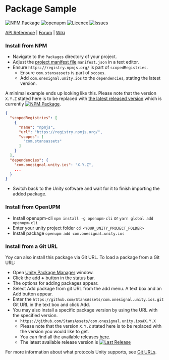 # Package Sample
<!-- Describe your package -->

[![NPM Package](https://img.shields.io/npm/v/com.onesignal.unity.ios)](https://www.npmjs.com/package/com.onesignal.unity.ios)
[![openupm](https://img.shields.io/npm/v/com.onesignal.unity.ios?label=openupm&registry_uri=https://package.openupm.com)](https://openupm.com/packages/com.onesignal.unity.ios/)
[![Licence](https://img.shields.io/npm/l/com.onesignal.unity.ios)](https://github.com/StansAssets/com.onesignal.unity.ios/blob/master/LICENSE)
[![Issues](https://img.shields.io/github/issues/StansAssets/com.onesignal.unity.ios)](https://github.com/StansAssets/com.onesignal.unity.ios/issues)

<!-- Add some useful links here -->

[API Reference](https://myapi) | [Forum](https://myforum) | [Wiki](https://github.com/StansAssets/com.onesignal.unity.ios/wiki)

### Install from NPM
* Navigate to the `Packages` directory of your project.
* Adjust the [project manifest file](https://docs.unity3d.com/Manual/upm-manifestPrj.html) `manifest.json` in a text editor.
* Ensure `https://registry.npmjs.org/` is part of `scopedRegistries`.
  * Ensure `com.stansassets` is part of `scopes`.
  * Add `com.onesignal.unity.ios` to the `dependencies`, stating the latest version.

A minimal example ends up looking like this. Please note that the version `X.Y.Z` stated here is to be replaced with [the latest released version](https://www.npmjs.com/package/com.stansassets.foundation) which is currently [![NPM Package](https://img.shields.io/npm/v/com.stansassets.foundation)](https://www.npmjs.com/package/com.stansassets.foundation).
  ```json
  {
    "scopedRegistries": [
      {
        "name": "npmjs",
        "url": "https://registry.npmjs.org/",
        "scopes": [
          "com.stansassets"
        ]
      }
    ],
    "dependencies": {
      "com.onesignal.unity.ios": "X.Y.Z",
      ...
    }
  }
  ```
* Switch back to the Unity software and wait for it to finish importing the added package.

### Install from OpenUPM
* Install openupm-cli `npm install -g openupm-cli` or `yarn global add openupm-cli`
* Enter your unity project folder `cd <YOUR_UNITY_PROJECT_FOLDER>`
* Install package `openupm add com.onesignal.unity.ios`

### Install from a Git URL
Yoy can also install this package via Git URL. To load a package from a Git URL:

* Open [Unity Package Manager](https://docs.unity3d.com/Manual/upm-ui.html) window.
* Click the add **+** button in the status bar.
* The options for adding packages appear.
* Select Add package from git URL from the add menu. A text box and an Add button appear.
* Enter the `https://github.com/StansAssets/com.onesignal.unity.ios.git` Git URL in the text box and click Add.
* You may also install a specific package version by using the URL with the specified version.
  * `https://github.com/StansAssets/com.onesignal.unity.ios#X.Y.X`
  * Please note that the version `X.Y.Z` stated here is to be replaced with the version you would like to get.
  * You can find all the available releases [here](https://github.com/StansAssets/com.onesignal.unity.ios/releases).
  * The latest available release version is [![Last Release](https://img.shields.io/github/v/release/stansassets/com.onesignal.unity.ios)](https://github.com/StansAssets/com.onesignal.unity.ios/releases/latest)

For more information about what protocols Unity supports, see [Git URLs](https://docs.unity3d.com/Manual/upm-git.html).

